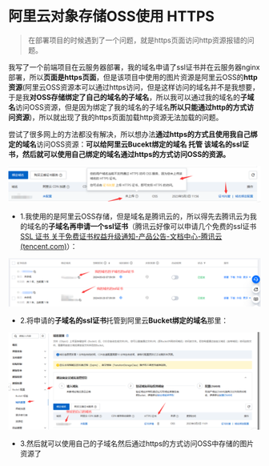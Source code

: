 # 阿里云对象存储OSS使用 HTTPS

> ​		在部署项目的时候遇到了一个问题，就是https页面访问http资源报错的问题。

我写了一个前端项目在云服务器部署，我的域名申请了ssl证书并在云服务器nginx部署，所以**页面是https页面**，但是该项目中使用的图片资源是阿里云OSS的**http资源**(阿里云OSS资源本可以通过https访问，但是这样访问的域名并不是我想要，于是我**对OSS存储绑定了自己的域名的子域名**，所以我可以通过我的域名的**子域名**访问OSS资源，但是因为绑定了我的域名的子域名**所以只能通过http的方式访问资源**)，所以就出现了我的https页面加载http资源无法加载的问题。

​		尝试了很多网上的方法都没有解决，所以想办法**通过https的方式且使用我自己绑定的域名**访问OSS资源：**可以给阿里云Bucekt绑定的域名 托管 该域名的ssl证书，然后就可以使用自己绑定的域名通过https的方式访问OSS的资源。**

![image-20230503120306380](./image/OSS存储2.png)

* 1.我使用的是阿里云OSS存储，但是域名是腾讯云的，所以得先去腾讯云为我的域名的**子域名再申请一个ssl证书**（腾讯云好像可以申请几个免费的ssl证书[SSL 证书 关于免费证书权益升级通知-产品公告-文档中心-腾讯云 (tencent.com)](https://cloud.tencent.com/document/product/400/88702)）：

![image-20230503120709994](./image/OSS存储3.png)

* 2.将申请的**子域名的ssl证书**托管到阿里云**Bucket绑定的域名**那里：

![image-20230503115404862](./image/OSS存储.png)

* 3.然后就可以使用自己的子域名然后通过https的方式访问OSS中存储的图片资源了
